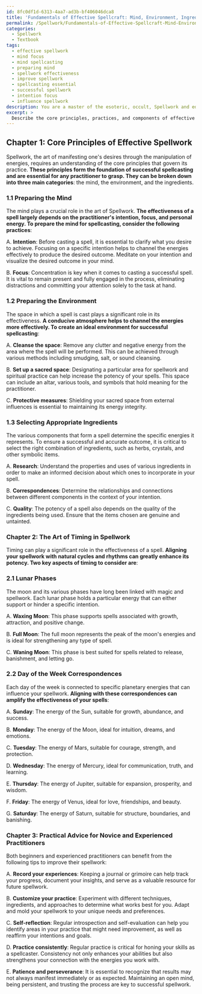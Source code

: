 ```yaml
---
id: 8fc0df1d-6313-4aa7-ad3b-bf406046dca8
title: 'Fundamentals of Effective Spellcraft: Mind, Environment, Ingredients & Timing'
permalink: /Spellwork/Fundamentals-of-Effective-Spellcraft-Mind-Environment-Ingredients-Timing/
categories:
  - Spellwork
  - Textbook
tags:
  - effective spellwork
  - mind focus
  - mind spellcasting
  - preparing mind
  - spellwork effectiveness
  - improve spellwork
  - spellcasting essential
  - successful spellwork
  - intention focus
  - influence spellwork
description: You are a master of the esoteric, occult, Spellwork and education, you have written many textbooks on the subject in ways that provide students with rich and deep understanding of the subject. You are being asked to write textbook-like sections on a topic and you do it with full context, explainability, and reliability in accuracy to the true facts of the topic at hand, in a textbook style that a student would easily be able to learn from, in a rich, engaging, and contextual way. Always include relevant context (such as formulas and history), related concepts, and in a way that someone can gain deep insights from.
excerpt: > 
  Describe the core principles, practices, and components of effective Spellwork in a concise yet comprehensive manner. Include sections on preparing the mind and environment, selecting appropriate ingredients, and choosing the right timing. Offer practical advice for both novice and experienced practitioners, highlighting the significance of intention, focus, and personal energy in the successful execution of spells.
---
```

## Chapter 1: Core Principles of Effective Spellwork

Spellwork, the art of manifesting one's desires through the manipulation of energies, requires an understanding of the core principles that govern its practice. ****These principles form the foundation of successful spellcasting and are essential for any practitioner to grasp. They can be broken down into three main categories****: the mind, the environment, and the ingredients.

### 1.1 Preparing the Mind

The mind plays a crucial role in the art of Spellwork. **The effectiveness of a spell largely depends on the practitioner's intention, focus, and personal energy. To prepare the mind for spellcasting, consider the following practices**:

A. ****Intention****: Before casting a spell, it is essential to clarify what you desire to achieve. Focusing on a specific intention helps to channel the energies effectively to produce the desired outcome. Meditate on your intention and visualize the desired outcome in your mind.

B. ****Focus****: Concentration is key when it comes to casting a successful spell. It is vital to remain present and fully engaged in the process, eliminating distractions and committing your attention solely to the task at hand.

### 1.2 Preparing the Environment

The space in which a spell is cast plays a significant role in its effectiveness. **A conducive atmosphere helps to channel the energies more effectively. To create an ideal environment for successful spellcasting**:

A. ****Cleanse the space****: Remove any clutter and negative energy from the area where the spell will be performed. This can be achieved through various methods including smudging, salt, or sound cleansing.

B. ****Set up a sacred space****: Designating a particular area for spellwork and spiritual practice can help increase the potency of your spells. This space can include an altar, various tools, and symbols that hold meaning for the practitioner.

C. ****Protective measures****: Shielding your sacred space from external influences is essential to maintaining its energy integrity.

### 1.3 Selecting Appropriate Ingredients

The various components that form a spell determine the specific energies it represents. To ensure a successful and accurate outcome, it is critical to select the right combination of ingredients, such as herbs, crystals, and other symbolic items.

A. ****Research****: Understand the properties and uses of various ingredients in order to make an informed decision about which ones to incorporate in your spell.

B. ****Correspondences****: Determine the relationships and connections between different components in the context of your intention.

C. ****Quality****: The potency of a spell also depends on the quality of the ingredients being used. Ensure that the items chosen are genuine and untainted.

### Chapter 2: The Art of Timing in Spellwork

Timing can play a significant role in the effectiveness of a spell. **Aligning your spellwork with natural cycles and rhythms can greatly enhance its potency. Two key aspects of timing to consider are**:

### 2.1 Lunar Phases

The moon and its various phases have long been linked with magic and spellwork. Each lunar phase holds a particular energy that can either support or hinder a specific intention. 

A. ****Waxing Moon****: This phase supports spells associated with growth, attraction, and positive change.

B. ****Full Moon****: The full moon represents the peak of the moon's energies and is ideal for strengthening any type of spell.

C. ****Waning Moon****: This phase is best suited for spells related to release, banishment, and letting go.

### 2.2 Day of the Week Correspondences

Each day of the week is connected to specific planetary energies that can influence your spellwork. **Aligning with these correspondences can amplify the effectiveness of your spells**:

A. ****Sunday****: The energy of the Sun, suitable for growth, abundance, and success.

B. ****Monday****: The energy of the Moon, ideal for intuition, dreams, and emotions.

C. ****Tuesday****: The energy of Mars, suitable for courage, strength, and protection.

D. ****Wednesday****: The energy of Mercury, ideal for communication, truth, and learning.

E. ****Thursday****: The energy of Jupiter, suitable for expansion, prosperity, and wisdom.

F. ****Friday****: The energy of Venus, ideal for love, friendships, and beauty.

G. ****Saturday****: The energy of Saturn, suitable for structure, boundaries, and banishing.

### Chapter 3: Practical Advice for Novice and Experienced Practitioners

Both beginners and experienced practitioners can benefit from the following tips to improve their spellwork:

A. ****Record your experiences****: Keeping a journal or grimoire can help track your progress, document your insights, and serve as a valuable resource for future spellwork.

B. ****Customize your practice****: Experiment with different techniques, ingredients, and approaches to determine what works best for you. Adapt and mold your spellwork to your unique needs and preferences.

C. ****Self-reflection****: Regular introspection and self-evaluation can help you identify areas in your practice that might need improvement, as well as reaffirm your intentions and goals.

D. ****Practice consistently****: Regular practice is critical for honing your skills as a spellcaster. Consistency not only enhances your abilities but also strengthens your connection with the energies you work with.

E. ****Patience and perseverance****: It is essential to recognize that results may not always manifest immediately or as expected. Maintaining an open mind, being persistent, and trusting the process are key to successful spellwork.
